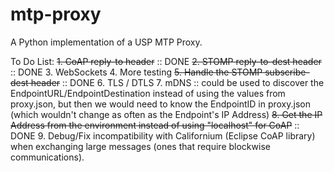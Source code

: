 # mtp-proxy
A Python implementation of a USP MTP Proxy.


To Do List:
~~1. CoAP reply-to header~~ :: DONE
~~2. STOMP reply-to-dest header~~ :: DONE
3. WebSockets
4. More testing
~~5. Handle the STOMP subscribe-dest header~~ :: DONE
6. TLS / DTLS
7. mDNS :: could be used to discover the EndpointURL/EndpointDestination
    instead of using the values from proxy.json, but then we would need
    to know the EndpointID in proxy.json (which wouldn't change as often
    as the Endpoint's IP Address)
~~8. Get the IP Address from the environment instead of using "localhost"
    for CoAP~~ :: DONE
9. Debug/Fix incompatibility with Californium (Eclipse CoAP library)
    when exchanging large messages (ones that require blockwise 
    communications). 